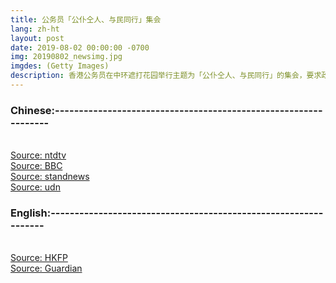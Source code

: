 ```yaml
---
title: 公务员「公仆仝人、与民同行」集会
lang: zh-ht
layout: post
date: 2019-08-02 00:00:00 -0700
img: 20190802_newsimg.jpg
imgdes: (Getty Images)
description: 香港公务员在中环遮打花园举行主题为「公仆仝人、与民同行」的集会，要求政府撤回修订《逃犯条例》、成立独立调查委员会，回应市民的五大诉求等。这是香港史上公务员第一次发起集会。特首林郑月娥早前出席活动时被追问公务员集会及何时回应社会诉求等问题，她并无回应，以政务司长张建宗昨早表示，公务员在公余时间以市民身分做事并无问题，但不能以公务员名义，作出与政府看法不同的事，否则令外界有错觉，认为公务员与政府立场有分歧、对着干。
---
```


### Chinese:----------------------------------------------------------------
<br>[Source: ntdtv](https://www.ntdtv.com/b5/2019/08/02/a102636292.html)
<br>[Source: BBC](https://www.bbc.com/zhongwen/trad/chinese-news-49205490)
<br>[Source: standnews](https://thestandnews.com/politics/%E5%85%AC%E5%8B%99%E5%93%A1%E9%9B%86%E6%9C%83-%E5%85%AC%E5%8B%99%E5%93%A1-%E5%80%8B%E7%A4%BE%E6%9C%83%E5%A4%A7%E5%AE%B6%E9%83%BD%E6%9C%89%E4%BB%BD-%E6%89%93%E5%B7%A5%E4%BB%94-%E4%BF%9D%E8%AD%B7%E5%85%AC%E5%8B%99%E5%93%A1/)
<br>[Source: udn](https://money.udn.com/money/story/6721/3967075)

### English:----------------------------------------------------------------
<br>[Source: HKFP](https://www.hongkongfp.com/2019/08/02/thousands-attend-rally-organised-civil-servants-urging-hong-kong-govt-listen-public-demands/)
<br>[Source: Guardian](https://www.theguardian.com/world/2019/aug/02/hong-kong-police-arrest-pro-independence-figure-amid-further-protests)